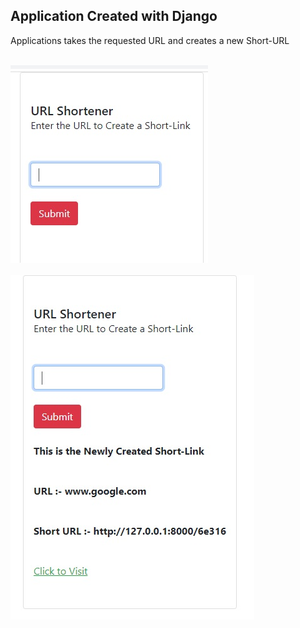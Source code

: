 ## Application Created with Django

Applications takes the requested URL and creates a new Short-URL

</br>
<kbd align="center"><img src="Images/1.jpg"/></kbd>
</br>

</br>
<kbd align="center"><img src="Images/2.jpg"/></kbd>
</br>
